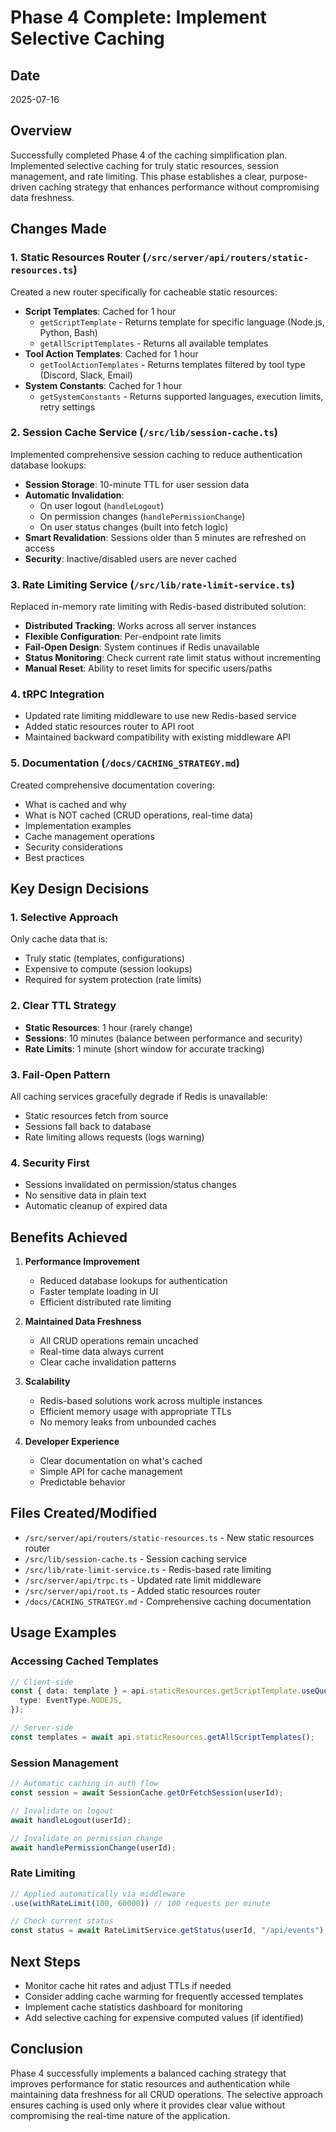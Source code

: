 # Phase 4 Complete: Implement Selective Caching

## Date

2025-07-16

## Overview

Successfully completed Phase 4 of the caching simplification plan. Implemented selective caching for truly static resources, session management, and rate limiting. This phase establishes a clear, purpose-driven caching strategy that enhances performance without compromising data freshness.

## Changes Made

### 1. Static Resources Router (`/src/server/api/routers/static-resources.ts`)

Created a new router specifically for cacheable static resources:

- **Script Templates**: Cached for 1 hour
  - `getScriptTemplate` - Returns template for specific language (Node.js, Python, Bash)
  - `getAllScriptTemplates` - Returns all available templates
- **Tool Action Templates**: Cached for 1 hour
  - `getToolActionTemplates` - Returns templates filtered by tool type (Discord, Slack, Email)
- **System Constants**: Cached for 1 hour
  - `getSystemConstants` - Returns supported languages, execution limits, retry settings

### 2. Session Cache Service (`/src/lib/session-cache.ts`)

Implemented comprehensive session caching to reduce authentication database lookups:

- **Session Storage**: 10-minute TTL for user session data
- **Automatic Invalidation**:
  - On user logout (`handleLogout`)
  - On permission changes (`handlePermissionChange`)
  - On user status changes (built into fetch logic)
- **Smart Revalidation**: Sessions older than 5 minutes are refreshed on access
- **Security**: Inactive/disabled users are never cached

### 3. Rate Limiting Service (`/src/lib/rate-limit-service.ts`)

Replaced in-memory rate limiting with Redis-based distributed solution:

- **Distributed Tracking**: Works across all server instances
- **Flexible Configuration**: Per-endpoint rate limits
- **Fail-Open Design**: System continues if Redis unavailable
- **Status Monitoring**: Check current rate limit status without incrementing
- **Manual Reset**: Ability to reset limits for specific users/paths

### 4. tRPC Integration

- Updated rate limiting middleware to use new Redis-based service
- Added static resources router to API root
- Maintained backward compatibility with existing middleware API

### 5. Documentation (`/docs/CACHING_STRATEGY.md`)

Created comprehensive documentation covering:

- What is cached and why
- What is NOT cached (CRUD operations, real-time data)
- Implementation examples
- Cache management operations
- Security considerations
- Best practices

## Key Design Decisions

### 1. Selective Approach

Only cache data that is:

- Truly static (templates, configurations)
- Expensive to compute (session lookups)
- Required for system protection (rate limits)

### 2. Clear TTL Strategy

- **Static Resources**: 1 hour (rarely change)
- **Sessions**: 10 minutes (balance between performance and security)
- **Rate Limits**: 1 minute (short window for accurate tracking)

### 3. Fail-Open Pattern

All caching services gracefully degrade if Redis is unavailable:

- Static resources fetch from source
- Sessions fall back to database
- Rate limiting allows requests (logs warning)

### 4. Security First

- Sessions invalidated on permission/status changes
- No sensitive data in plain text
- Automatic cleanup of expired data

## Benefits Achieved

1. **Performance Improvement**
   - Reduced database lookups for authentication
   - Faster template loading in UI
   - Efficient distributed rate limiting

2. **Maintained Data Freshness**
   - All CRUD operations remain uncached
   - Real-time data always current
   - Clear cache invalidation patterns

3. **Scalability**
   - Redis-based solutions work across multiple instances
   - Efficient memory usage with appropriate TTLs
   - No memory leaks from unbounded caches

4. **Developer Experience**
   - Clear documentation on what's cached
   - Simple API for cache management
   - Predictable behavior

## Files Created/Modified

- `/src/server/api/routers/static-resources.ts` - New static resources router
- `/src/lib/session-cache.ts` - Session caching service
- `/src/lib/rate-limit-service.ts` - Redis-based rate limiting
- `/src/server/api/trpc.ts` - Updated rate limit middleware
- `/src/server/api/root.ts` - Added static resources router
- `/docs/CACHING_STRATEGY.md` - Comprehensive caching documentation

## Usage Examples

### Accessing Cached Templates

```typescript
// Client-side
const { data: template } = api.staticResources.getScriptTemplate.useQuery({
  type: EventType.NODEJS,
});

// Server-side
const templates = await api.staticResources.getAllScriptTemplates();
```

### Session Management

```typescript
// Automatic caching in auth flow
const session = await SessionCache.getOrFetchSession(userId);

// Invalidate on logout
await handleLogout(userId);

// Invalidate on permission change
await handlePermissionChange(userId);
```

### Rate Limiting

```typescript
// Applied automatically via middleware
.use(withRateLimit(100, 60000)) // 100 requests per minute

// Check current status
const status = await RateLimitService.getStatus(userId, "/api/events");
```

## Next Steps

- Monitor cache hit rates and adjust TTLs if needed
- Consider adding cache warming for frequently accessed templates
- Implement cache statistics dashboard for monitoring
- Add selective caching for expensive computed values (if identified)

## Conclusion

Phase 4 successfully implements a balanced caching strategy that improves performance for static resources and authentication while maintaining data freshness for all CRUD operations. The selective approach ensures caching is used only where it provides clear value without compromising the real-time nature of the application.
